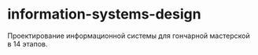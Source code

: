 # information-systems-design
Проектирование информационной системы для гончарной мастерской в 14 этапов.
